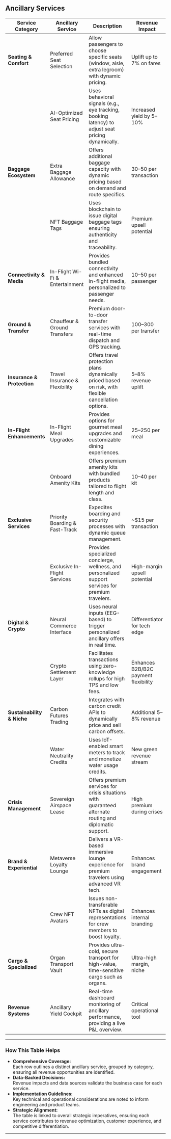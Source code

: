 ## Ancillary Services

| **Service Category**       | **Ancillary Service**          | **Description**                                                                                     | **Revenue Impact**           | **Data Sources/Validation**                                        | **Implementation Considerations**                                  |
|----------------------------|--------------------------------|-----------------------------------------------------------------------------------------------------|------------------------------|---------------------------------------------------------------------|-------------------------------------------------------------------|
| **Seating & Comfort**      | Preferred Seat Selection       | Allow passengers to choose specific seats (window, aisle, extra legroom) with dynamic pricing.       | Uplift up to 7% on fares     | Industry benchmarks (IdeaWorks, customer surveys)                  | Real-time seat availability; tiered upgrade options                 |
|                            | AI-Optimized Seat Pricing      | Uses behavioral signals (e.g., eye tracking, booking latency) to adjust seat pricing dynamically.     | Increased yield by 5–10%      | Internal data; research from leading airlines                        | Fallback to rule-based pricing if ML fails                        |
| **Baggage Ecosystem**      | Extra Baggage Allowance        | Offers additional baggage capacity with dynamic pricing based on demand and route specifics.         | $30–$50 per transaction       | IATA reports; historical baggage data; McKinsey studies                | Bundle with insurance; revert to flat-rate if demand data is missing  |
|                            | NFT Baggage Tags               | Uses blockchain to issue digital baggage tags ensuring authenticity and traceability.                | Premium upsell potential      | Blockchain performance metrics; industry pilot data                  | Fallback to physical tags if blockchain network issues arise       |
| **Connectivity & Media**   | In-Flight Wi-Fi & Entertainment| Provides bundled connectivity and enhanced in-flight media, personalized to passenger needs.         | $10–$50 per passenger         | Telecom usage data; in-flight service surveys                         | Integrate with CDN; support multiple content formats                |
| **Ground & Transfer**      | Chauffeur & Ground Transfers   | Premium door-to-door transfer services with real-time dispatch and GPS tracking.                     | $100–$300 per transfer        | Market research; partner performance reports                          | Multi-hub integration; manual override in emergencies                |
| **Insurance & Protection** | Travel Insurance & Flexibility | Offers travel protection plans dynamically priced based on risk, with flexible cancellation options. | 5–8% revenue uplift         | Industry studies (McKinsey); internal risk data                         | Integration with dynamic pricing engine; fallback to fixed premium    |
| **In-Flight Enhancements** | In-Flight Meal Upgrades        | Provides options for gourmet meal upgrades and customizable dining experiences.                    | $25–$250 per meal             | Culinary trend reports; customer feedback surveys                      | Pre-ordering integration; dynamic menu adjustments                    |
|                            | Onboard Amenity Kits           | Offers premium amenity kits with bundled products tailored to flight length and class.              | $10–$40 per kit               | Service quality studies; airline satisfaction surveys                    | Offered as part of bundled promotions; scalable procurement             |
| **Exclusive Services**     | Priority Boarding & Fast-Track | Expedites boarding and security processes with dynamic queue management.                           | ~$15 per transaction          | Operational efficiency reports; customer satisfaction surveys            | Integration with airport systems; fixed fallback pricing during peaks   |
|                            | Exclusive In-Flight Services   | Provides specialized concierge, wellness, and personalized support services for premium travelers.   | High-margin upsell potential  | Customer segmentation; competitive benchmarking                        | Modular add-on offerings; manual override for crisis management         |
| **Digital & Crypto**       | Neural Commerce Interface      | Uses neural inputs (EEG-based) to trigger personalized ancillary offers in real time.                | Differentiator for tech edge  | Internal R&D; emerging tech benchmarks                                 | Voice-command fallback; rigorous privacy controls                        |
|                            | Crypto Settlement Layer        | Facilitates transactions using zero-knowledge rollups for high TPS and low fees.                     | Enhances B2B/B2C payment flexibility | Fintech research; regulatory guidelines (FATF, PCI DSS)              | FIAT conversion fallback; multi-chain support                            |
| **Sustainability & Niche** | Carbon Futures Trading         | Integrates with carbon credit APIs to dynamically price and sell carbon offsets.                     | Additional 5–8% revenue       | IATA, VERRA, internal sustainability studies                             | Automated reporting; fallback to spot market conversion                    |
|                            | Water Neutrality Credits       | Uses IoT-enabled smart meters to track and monetize water usage credits.                             | New green revenue stream      | UN SDG reports; internal IoT pilot data                                 | Charity donation proxy fallback; integration with sustainability dashboards|
| **Crisis Management**      | Sovereign Airspace Lease        | Offers premium services for crisis situations with guaranteed alternate routing and diplomatic support.| High premium during crises    | ICAO guidelines; risk management reports                                | Diplomatic clearance protocols; manual override in extreme cases           |
| **Brand & Experiential**   | Metaverse Loyalty Lounge       | Delivers a VR-based immersive lounge experience for premium travelers using advanced VR tech.         | Enhances brand engagement     | Internal design studies; competitor offerings                           | 2D video fallback; localized language packs                             |
|                            | Crew NFT Avatars               | Issues non-transferable NFTs as digital representations for crew members to boost loyalty.            | Enhances internal branding    | Patent filings; digital asset performance metrics                       | JPEG replacement for offline display; fallback digital badges              |
| **Cargo & Specialized**    | Organ Transport Vault          | Provides ultra-cold, secure transport for high-value, time-sensitive cargo such as organs.             | Ultra-high margin, niche      | WHO cold chain guidelines; specialized logistics reports                 | Backup with dry ice; manual override protocols                            |
| **Revenue Systems**        | Ancillary Yield Cockpit        | Real-time dashboard monitoring of ancillary performance, providing a live P&L overview.                | Critical operational tool     | Internal KPIs; financial reporting benchmarks                            | CSV export fallback; integration with existing ERP systems                  |

---

### How This Table Helps

- **Comprehensive Coverage:**  
  Each row outlines a distinct ancillary service, grouped by category, ensuring all revenue opportunities are identified.
- **Data-Backed Decisions:**  
  Revenue impacts and data sources validate the business case for each service.
- **Implementation Guidelines:**  
  Key technical and operational considerations are noted to inform engineering and product teams.
- **Strategic Alignment:**  
  The table is linked to overall strategic imperatives, ensuring each service contributes to revenue optimization, customer experience, and competitive differentiation.

---
